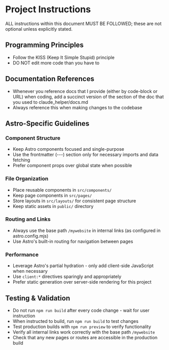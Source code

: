 # Project Instructions

ALL instructions within this document MUST BE FOLLOWED; these are not optional unless explicitly stated.

## Programming Principles

- Follow the KISS (Keep It Simple Stupid) principle
- DO NOT edit more code than you have to

## Documentation References

- Whenever you reference docs that I provide (either by code-block or URL) when coding, add a succinct version of the section of the doc that you used to claude_helper/docs.md
- Always reference this when making changes to the codebase

## Astro-Specific Guidelines

### Component Structure
- Keep Astro components focused and single-purpose
- Use the frontmatter (---) section only for necessary imports and data fetching
- Prefer component props over global state when possible

### File Organization
- Place reusable components in `src/components/`
- Keep page components in `src/pages/`
- Store layouts in `src/layouts/` for consistent page structure
- Keep static assets in `public/` directory

### Routing and Links
- Always use the base path `/mywebsite` in internal links (as configured in astro.config.mjs)
- Use Astro's built-in routing for navigation between pages

### Performance
- Leverage Astro's partial hydration - only add client-side JavaScript when necessary
- Use `client:*` directives sparingly and appropriately
- Prefer static generation over server-side rendering for this project

## Testing & Validation

- Do not run `npm run build` after every code change - wait for user instruction
- When instructed to build, run `npm run build` to test changes
- Test production builds with `npm run preview` to verify functionality
- Verify all internal links work correctly with the base path `/mywebsite`
- Check that any new pages or routes are accessible in the production build